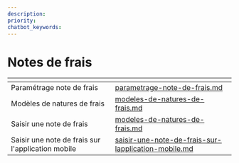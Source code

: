 ```yaml
---
description: 
priority: 
chatbot_keywords: 
---
```


# Notes de frais

<table data-view="cards"><thead><tr><th></th><th data-hidden data-card-target data-type="content-ref"></th></tr></thead><tbody><tr><td>Paramétrage note de frais</td><td><a href="parametrage-note-de-frais.md">parametrage-note-de-frais.md</a></td></tr><tr><td>Modèles de natures de frais</td><td><a href="modeles-de-natures-de-frais.md">modeles-de-natures-de-frais.md</a></td></tr><tr><td>Saisir une note de frais</td><td><a href="modeles-de-natures-de-frais.md">modeles-de-natures-de-frais.md</a></td></tr><tr><td>Saisir une note de frais sur l'application mobile</td><td><a href="saisir-une-note-de-frais-sur-lapplication-mobile.md">saisir-une-note-de-frais-sur-lapplication-mobile.md</a></td></tr></tbody></table>
